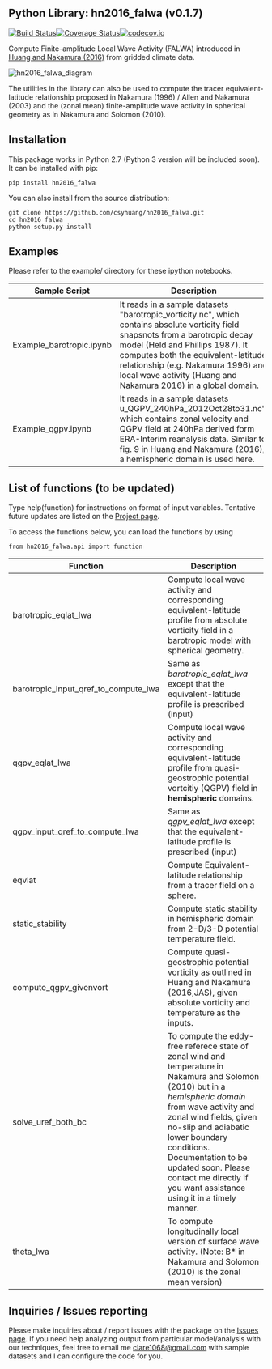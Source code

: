 ## Python Library: hn2016_falwa (v0.1.7)

[![Build Status](https://travis-ci.org/csyhuang/hn2016_falwa.svg?branch=master)](https://travis-ci.org/csyhuang/hn2016_falwa)[![Coverage Status](https://coveralls.io/repos/github/csyhuang/hn2016_falwa/badge.svg?branch=master)](https://coveralls.io/github/csyhuang/hn2016_falwa?branch=master)[![codecov.io](https://codecov.io/gh/csyhuang/hn2016_falwa/branch/master/graph/badge.svg)](https://codecov.io/gh/csyhuang/hn2016_falwa)

Compute Finite-amplitude Local Wave Activity (FALWA) introduced in [Huang and Nakamura (2016)](http://dx.doi.org/10.1175/JAS-D-15-0194.1) from gridded climate data.

![hn2016_falwa_diagram](https://github.com/csyhuang/csyhuang.github.io/blob/master/assets/img/hn2016_falwa_diagram)

The utilities in the library can also be used to compute the tracer equivalent-latitude relationship proposed in Nakamura (1996) / Allen and Nakamura (2003) and the (zonal mean) finite-amplitude wave activity in spherical geometry as in Nakamura and Solomon (2010).

## Installation

This package works in Python 2.7 (Python 3 version will be included soon). It can be installed with pip:
```
pip install hn2016_falwa
```
You can also install from the source distribution:
```
git clone https://github.com/csyhuang/hn2016_falwa.git
cd hn2016_falwa
python setup.py install
```

## Examples

Please refer to the example/ directory for these ipython notebooks. 

Sample Script | Description
------------ | -------------
Example_barotropic.ipynb | It reads in a sample datasets "barotropic_vorticity.nc", which contains absolute vorticity field snapsnots from a barotropic decay model (Held and Phillips 1987). It computes both the equivalent-latitude relationship (e.g. Nakamura 1996) and local wave activity (Huang and Nakamura 2016) in a global domain.
Example_qgpv.ipynb | It reads in a sample datasets u_QGPV_240hPa_2012Oct28to31.nc", which contains zonal velocity and QGPV field at 240hPa derived form ERA-Interim reanalysis data. Similar to fig. 9 in Huang and Nakamura (2016), a hemispheric domain is used here.

## List of functions (to be updated)

Type help(function) for instructions on format of input variables. Tentative future updates are listed on the [Project page](https://github.com/csyhuang/hn2016_falwa/projects/1).

To access the functions below, you can load the functions by using

```
from hn2016_falwa.api import function
```

Function | Description
---------| -------------
barotropic_eqlat_lwa | Compute local wave activity and corresponding equivalent-latitude profile from absolute vorticity field in a barotropic model with spherical geometry.
barotropic_input_qref_to_compute_lwa | Same as *barotropic_eqlat_lwa* except that the equivalent-latitude profile is prescribed (input)
qgpv_eqlat_lwa | Compute local wave activity and corresponding equivalent-latitude profile from quasi-geostrophic potential vortcitiy (QGPV) field in **hemispheric** domains.
qgpv_input_qref_to_compute_lwa | Same as *qgpv_eqlat_lwa* except that the equivalent-latitude profile is prescribed (input)
eqvlat| Compute Equivalent-latitude relationship from a tracer field on a sphere.
static_stability| Compute static stability in hemispheric domain from 2-D/3-D potential temperature field.
compute_qgpv_givenvort| Compute quasi-geostrophic potential vorticity as outlined in Huang and Nakamura (2016,JAS), given absolute vorticity and temperature as the inputs.
solve_uref_both_bc| To compute the eddy-free referece state of zonal wind and temperature in Nakamura and Solomon (2010) but in a *hemispheric domain* from wave activity and zonal wind fields, given no-slip and adiabatic lower boundary conditions. Documentation to be updated soon. Please contact me directly if you want assistance using it in a timely manner.
theta_lwa | To compute longitudinally local version of surface wave activity. (Note: B* in Nakamura and Solomon (2010) is the zonal mean version)

## Inquiries / Issues reporting

Please make inquiries about / report issues with the package on the [Issues page](https://github.com/csyhuang/hn2016_falwa/issues). If you need help analyzing output from particular model/analysis with our techniques, feel free to email me <clare1068@gmail.com> with sample datasets and I can configure the code for you.

